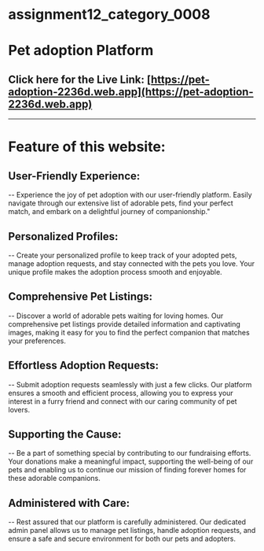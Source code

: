 # assignment12_category_0008
# Pet adoption Platform

## Click here for the Live Link: [https://pet-adoption-2236d.web.app](https://pet-adoption-2236d.web.app)




----------------------------------------------------------------------------------------------------

# Feature of this website:

##  User-Friendly Experience:
-- Experience the joy of pet adoption with our user-friendly platform. Easily navigate through our extensive list of adorable pets, find your perfect match, and embark on a delightful journey of companionship."

##  Personalized Profiles:
-- Create your personalized profile to keep track of your adopted pets, manage adoption requests, and stay connected with the pets you love. Your unique profile makes the adoption process smooth and enjoyable.

##  Comprehensive Pet Listings:
-- Discover a world of adorable pets waiting for loving homes. Our comprehensive pet listings provide detailed information and captivating images, making it easy for you to find the perfect companion that matches your preferences.

##  Effortless Adoption Requests:
-- Submit adoption requests seamlessly with just a few clicks. Our platform ensures a smooth and efficient process, allowing you to express your interest in a furry friend and connect with our caring community of pet lovers.

##  Supporting the Cause:
-- Be a part of something special by contributing to our fundraising efforts. Your donations make a meaningful impact, supporting the well-being of our pets and enabling us to continue our mission of finding forever homes for these adorable companions.

##  Administered with Care:
-- Rest assured that our platform is carefully administered. Our dedicated admin panel allows us to manage pet listings, handle adoption requests, and ensure a safe and secure environment for both our pets and adopters.